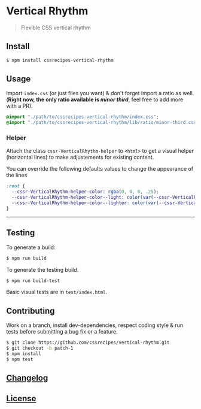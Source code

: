 # Vertical Rhythm

> Flexible CSS vertical rhythm

## Install

```sh
$ npm install cssrecipes-vertical-rhythm
```

## Usage

Import `index.css` (or just files you want) & don't forget import a ratio as well.  
(**Right now, the only ratio available is _minor third_**, feel free to add more with a PR).

```css
@import "./path/to/cssrecipes-vertical-rhythm/index.css";
@import "./path/to/cssrecipes-vertical-rhythm/lib/ratio/minor-third.css";
```

### Helper

Attach the class `cssr-VerticalRhythm-helper` to `<html>` to get a visual helper (horizontal lines) to make adjustements for existing content.

You can override the following defaults values to change the appearance of the lines

```css
:root {
  --cssr-VerticalRhythm-helper-color: rgba(0, 0, 0, .25);
  --cssr-VerticalRhythm-helper-color--light: color(var(--cssr-VerticalRhythm-helper-color) alpha(- 33%));
  --cssr-VerticalRhythm-helper-color--lighter: color(var(--cssr-VerticalRhythm-helper-color) alpha(- 66%));
}
```

---

## Testing

To generate a build:

```sh
$ npm run build
```

To generate the testing build.

```sh
$ npm run build-test
```

Basic visual tests are in `test/index.html`.

## Contributing

Work on a branch, install dev-dependencies, respect coding style & run tests before submitting a bug fix or a feature.

```sh
$ git clone https://github.com/cssrecipes/vertical-rhythm.git
$ git checkout -b patch-1
$ npm install
$ npm test
```

## [Changelog](CHANGELOG.md)

## [License](LICENSE)

